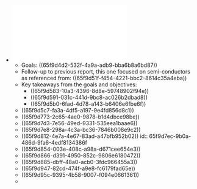 - ![National-Strategy-on-Microelectronics-Research-March-2024.pdf](../assets/National-Strategy-on-Microelectronics-Research-March-2024_1710871730688_0.pdf)
	- Goals: ((65f9d4d2-532f-4a9a-adb9-bba6b8a6bd87))
	- Follow-up to previous report, this one focused on semi-conductors as referenced from: ((65f9d51f-f454-4221-bbc2-8614c35a4eba))
	- Key takeaways from the goals and objectives:
		- ((65f9d583-10a3-4396-8d8e-59748902f94e))
		- ((65f9d591-031c-441d-9bc8-ac026b2dbad8))
		- ((65f9d5b0-6fad-4d78-a143-b6406e6fbe6f))
	- ((65f9d5c7-fa3a-4df5-a197-9e4fd856d8c1))
	- ((65f9d773-2c65-4ae0-9878-b1d4dbce98be))
	- ((65f9d7d3-7e56-49ed-9331-535eea1baae6))
	- ((65f9d7e8-298a-4c3a-bc36-7846b008e9c2))
	- ((65f9d812-4e7a-4e67-83ad-a47bfb952b02))
	  id:: 65f9d7ec-9b0a-486d-9fa6-4edf8134386f
	- ((65f9d854-003e-408c-a98a-d671cee654e3))
	- ((65f9d866-d391-4950-852c-9806e6180472))
	- ((65f9d885-dbff-48a0-acb0-3fdc966455a3))
	- ((65f9d947-82cd-474f-a9e8-fc6179fad65e))
	- ((65f9d95c-9395-4b58-9007-f094e0661361))
	-